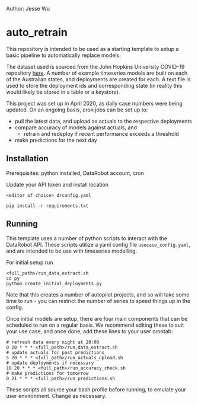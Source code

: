 Author: Jesse Wu

# auto_retrain

This repository is intended to be used as a starting template to setup a basic pipeline to automatically replace models.

The dataset used is sourced from the John Hopkins University COVID-19 repository [here](https://github.com/CSSEGISandData/COVID-19).
A number of example timeseries models are built on each of the Australian states, and deployments are created for each.
A text file is used to store the deployment ids and corresponding state (in reality this would likely be stored in a table or a keystore).

This project was set up in April 2020, as daily case numbers were being updated. On an ongoing basis, cron jobs can be set up to:

* pull the latest data, and upload as actuals to the respective deployments
* compare accuracy of models against actuals, and
    * retrain and redeploy if recent performance exceeds a threshold
* make predictions for the next day

## Installation

Prerequisites: python installed, DataRobot account, cron

Update your API token and install location
```
<editor of choice> drconfig.yaml
```

```
pip install -r requirements.txt
```

## Running

This template uses a number of python scripts to interact with the DataRobot API.
These scripts utilize a yaml config file `usecase_config.yaml`,
and are intended to be use with timeseries modelling.

For initial setup run
```
<full_path>/run_data_extract.sh
cd py
python create_initial_deployments.py
```

Note that this creates a number of autopilot projects, and so will take some time to run -
you can restrict the number of series to speed things up in the config.

Once initial models are setup, there are four main components that can be scheduled to run on a regular basis.
We recommend editing these to suit your use case, and once done, add these lines to your user crontab:
```
# refresh data every night at 20:00
0 20 * * * <full_path>/run_data_extract.sh
# update actuals for past predictions
5 20 * * * <full_path>/run_actuals_upload.sh
# update deployments if necessary
10 20 * * * <full_path>/run_accuracy_check.sh
# make predictions for tomorrow
0 21 * * * <full_path>/run_predictions.sh
```

These scripts all source your bash profile before running, to emulate your user environment.
Change as necessary.
